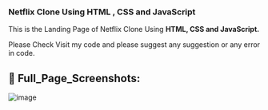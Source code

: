 ### Netflix Clone Using HTML , CSS and JavaScript

This is the Landing Page of Netflix Clone Using **HTML, CSS and JavaScript.**

Please Check Visit my code and please suggest any suggestion or any error in code. 

## 📸 Full_Page_Screenshots:
![image](https://user-images.githubusercontent.com/42778671/165444508-5d0a997d-d6ea-447c-847a-1bffb3b5b195.png)

